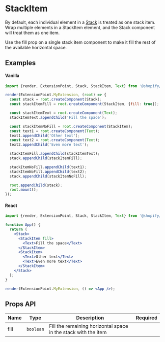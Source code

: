 # StackItem

By default, each individual element in a [Stack](./Stack.md) is treated as one stack item. Wrap multiple elements in a StackItem element, and the Stack component will treat them as one item.

Use the fill prop on a single stack item component to make it fill the rest of the available horizontal space.

## Examples

#### Vanilla

```js
import {render, ExtensionPoint, Stack, StackItem, Text} from '@shopify/argo-admin';

render(ExtensionPoint.MyExtension, (root) => {
  const stack = root.createComponent(Stack);
  const stackItemFill = root.createComponent(StackItem, {fill: true});

  const stackItemText = root.createComponent(Text);
  stackItemText.appendChild('Fill the space');

  const stackItemNoFill = root.createComponent(StackItem);
  const text1 = root.createComponent(Text);
  text1.appendChild('Other text');
  const text2 = root.createComponent(Text);
  text2.appendChild('Even more text');

  stackItemFill.appendChild(stackItemText);
  stack.appendChild(stackItemFill);

  stackItemNoFill.appendChild(text1);
  stackItemNoFill.appendChild(text2);
  stack.appendChild(stackItemNoFill);

  root.appendChild(stack);
  root.mount();
});
```

#### React

```jsx
import {render, ExtensionPoint, Stack, StackItem, Text} from '@shopify/argo-admin-react';

function App() {
  return (
    <Stack>
      <StackItem fill>
        <Text>Fill the space</Text>
      </StackItem>
      <StackItem>
        <Text>Other text</Text>
        <Text>Even more text</Text>
      </StackItem>
    </Stack>
  );
}

render(ExtensionPoint.MyExtension, () => <App />);
```

## Props API

| Name | Type      | Description                                                    | Required |
| ---- | --------- | -------------------------------------------------------------- | -------- |
| fill | `boolean` | Fill the remaining horizontal space in the stack with the item |          |

